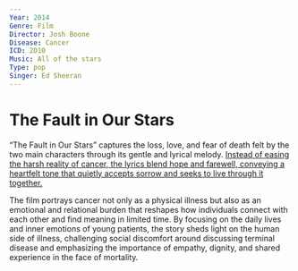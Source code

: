 ```yaml
---
Year: 2014
Genre: Film
Director: Josh Boone
Disease: Cancer
ICD: 2D10
Music: All of the stars
Type: pop
Singer: Ed Sheeran
---
```


# The Fault in Our Stars

“The Fault in Our Stars” captures the loss, love, and fear of death felt by the two main characters through its gentle and lyrical melody. [Instead of easing the harsh reality of cancer, the lyrics blend hope and farewell, conveying a heartfelt tone that quietly accepts sorrow and seeks to live through it together.](https://youtu.be/nkqVm5aiC28?si=hbS6j6MBKoU9OqKv)

The film portrays cancer not only as a physical illness but also as an emotional and relational burden that reshapes how individuals connect with each other and find meaning in limited time. By focusing on the daily lives and inner emotions of young patients, the story sheds light on the human side of illness, challenging social discomfort around discussing terminal disease and emphasizing the importance of empathy, dignity, and shared experience in the face of mortality.
